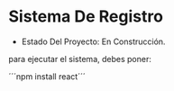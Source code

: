 <h1> Sistema De Registro </h1>

- Estado Del Proyecto: En Construcción.

para ejecutar el sistema, debes poner:

´´´npm install react´´´
